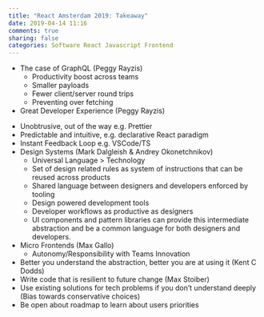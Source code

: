 ```yaml
---
title: "React Amsterdam 2019: Takeaway"
date: 2019-04-14 11:16
comments: true
sharing: false
categories: Software React Javascript Frontend
---
```


* The case of GraphQL (Peggy Rayzis)
  * Productivity boost across teams
  * Smaller payloads
  * Fewer client/server round trips
  * Preventing over fetching
* Great Developer Experience (Peggy Rayzis)
<!-- more -->
  * Unobtrusive, out of the way e.g. Prettier
  * Predictable and intuitive, e.g. declarative React paradigm
  * Instant Feedback Loop e.g. VSCode/TS
* Design Systems (Mark Dalgleish & Andrey Okonetchnikov)
  * Universal Language > Technology
  * Set of design related rules as system of instructions that can be reused across products
  * Shared language between designers and developers enforced by tooling
  * Design powered development tools
  * Developer workflows as productive as designers
  * UI components and pattern libraries can provide this intermediate abstraction and be a common language for both designers and developers.
* Micro Frontends (Max Gallo)
  * Autonomy/Responsibility with Teams Innovation
* Better you understand the abstraction, better you are at using it (Kent C Dodds)
* Write code that is resilient to future change (Max Stoiber)
* Use existing solutions for tech problems if you don’t understand deeply (Bias towards conservative choices)
* Be open about roadmap to learn about users priorities

